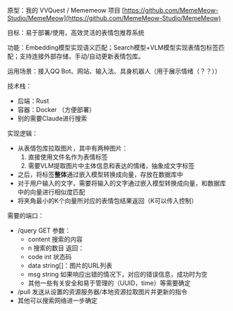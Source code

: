 原型：我的 VVQuest / Mememeow 项目 [https://github.com/MemeMeow-Studio/MemeMeow](https://github.com/MemeMeow-Studio/MemeMeow)

目标：易于部署/使用，高效灵活的表情包推荐系统

功能：Embedding模型实现语义匹配；Search模型+VLM模型实现表情包标签匹配；支持连接外部存储，手动/自动更新表情包库。

运用场景：接入QQ Bot、网站、输入法、具身机器人（用于展示情绪（？？））

技术栈：
 - 后端：Rust
 - 容器：Docker （方便部署）
 - 别的需要Claude进行搜索

实现逻辑：
 - 从表情包库拉取图片，其中有两种图片：
   1. 直接使用文件名作为表情标签
   2. 需要VLM提取图片中主体信息和表达的情绪，抽象成文字标签
 - 之后，将标签**整体**通过嵌入模型转换成向量，存放在数据库中
 - 对于用户输入的文字，需要将输入的文字通过嵌入模型转换成向量，和数据库中的向量进行相似度匹配
 - 将夹角最小的K个向量所对应的表情包结果返回（K可以传入控制）

需要的端口：
 - /query GET 参数：
    - content 搜索的内容
    - n 搜索的数目
  返回：
    - code int 状态码
    - data	string[]：图片的URL列表
    - msg  string  如果响应出错的情况下，对应的错误信息，成功时为空
    - 其他一些有关安全和易于管理的（UUID，time）等需要确定
 - /pull 发送从设置的资源服务器/本地资源拉取图片并更新的指令
 - 其他可以搜索网络进一步确定
